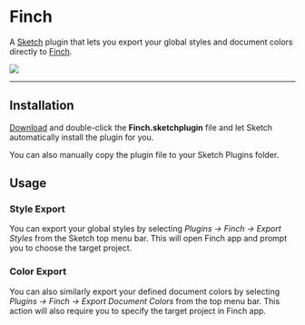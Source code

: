 # Finch

A [Sketch](https://www.sketchapp.com) plugin that lets you export your global styles and document colors directly to [Finch](https://finch.io).

![](http://cdn.finch.io/public/sketch-to-the-finch.gif)

* * * * *

## Installation

[Download](https://github.com/finchalyzer/finch-sketch/archive/master.zip) and double-click the **Finch.sketchplugin** file and let Sketch automatically install the plugin for you. 

You can also manually copy the plugin file to your Sketch Plugins folder.

## Usage

### Style Export

You can export your global styles by selecting *Plugins -> Finch -> Export Styles* from the Sketch top menu bar. This will open Finch app and prompt you to choose the target project.

### Color Export

You can also similarly export your defined document colors by selecting *Plugins -> Finch -> Export Document Colors* from the top menu bar. This action will also require you to specify the target project in Finch app.
